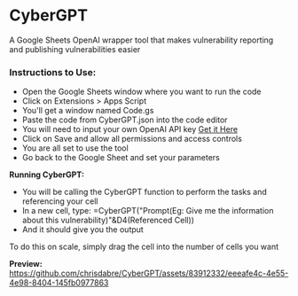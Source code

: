 # CyberGPT
A Google Sheets OpenAI wrapper tool that makes vulnerability reporting and publishing vulnerabilities easier

### **Instructions to Use:**

- Open the Google Sheets window where you want to run the code
- Click on Extensions > Apps Script
- You'll get a window named Code.gs
- Paste the code from CyberGPT.json into the code editor
- You will need to input your own OpenAI API key [Get it Here](https://platform.openai.com/api-keys)
- Click on Save and allow all permissions and access controls
- You are all set to use the tool
- Go back to the Google Sheet and set your parameters

**Running CyberGPT:**
- You will be calling the CyberGPT function to perform the tasks and referencing your cell
- In a new cell, type: =CyberGPT("Prompt(Eg: Give me the information about this vulnerability)"&D4(Referenced Cell))
- And it should give you the output


To do this on scale, simply drag the cell into the number of cells you want 

**Preview:**
https://github.com/chrisdabre/CyberGPT/assets/83912332/eeeafe4c-4e55-4e98-8404-145fb0977863

